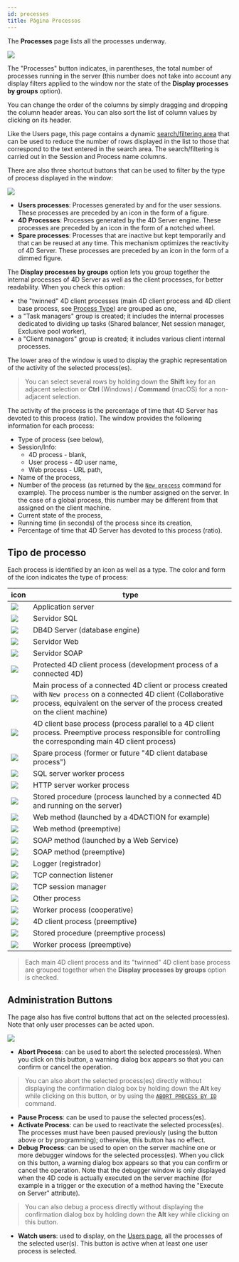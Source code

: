 ```yaml
---
id: processes
title: Página Processos
---
```



The **Processes** page lists all the processes underway.

![](../assets/en/Admin/server-admin-process-page.png)


The "Processes" button indicates, in parentheses, the total number of processes running in the server (this number does not take into account any display filters applied to the window nor the state of the **Display processes by groups** option).

You can change the order of the columns by simply dragging and dropping the column header areas. You can also sort the list of column values by clicking on its header.

Like the Users page, this page contains a dynamic [search/filtering area](users.md#searchfiltering-area) that can be used to reduce the number of rows displayed in the list to those that correspond to the text entered in the search area. The search/filtering is carried out in the Session and Process name columns.

There are also three shortcut buttons that can be used to filter by the type of process displayed in the window:

![](../assets/en/Admin/server-process-buttons.png)

- **Users processes**: Processes generated by and for the user sessions. These processes are preceded by an icon in the form of a figure.
- **4D Processes**: Processes generated by the 4D Server engine. These processes are preceded by an icon in the form of a notched wheel.
- **Spare processes**: Processes that are inactive but kept temporarily and that can be reused at any time. This mechanism optimizes the reactivity of 4D Server. These processes are preceded by an icon in the form of a dimmed figure.

The **Display processes by groups** option lets you group together the internal processes of 4D Server as well as the client processes, for better readability. When you check this option:

- the "twinned" 4D client processes (main 4D client process and 4D client base process, see [Process Type](#process-type)) are grouped as one,
- a "Task managers" group is created; it includes the internal processes dedicated to dividing up tasks (Shared balancer, Net session manager, Exclusive pool worker),
- a "Client managers" group is created; it includes various client internal processes.

The lower area of the window is used to display the graphic representation of the activity of the selected process(es).

> You can select several rows by holding down the **Shift** key for an adjacent selection or **Ctrl** (Windows) / **Command** (macOS) for a non-adjacent selection.

The activity of the process is the percentage of time that 4D Server has devoted to this process (ratio). The window provides the following information for each process:

- Type of process (see below),
- Session/Info:
    - 4D process - blank,
    - User process - 4D user name,
    - Web process - URL path,
- Name of the process,
- Number of the process (as returned by the [`New process`](https://doc.4d.com/4dv19/help/command/en/page317.html) command for example). The process number is the number assigned on the server. In the case of a global process, this number may be different from that assigned on the client machine.
- Current state of the process,
- Running time (in seconds) of the process since its creation,
- Percentage of time that 4D Server has devoted to this process (ratio).

## Tipo de processo

Each process is identified by an icon as well as a type. The color and form of the icon indicates the type of process:

| icon                                       | type                                                                                                                                                                                                |
| ------------------------------------------ | --------------------------------------------------------------------------------------------------------------------------------------------------------------------------------------------------- |
| ![](../assets/en/Admin/server-icon-1.png)  | Application server                                                                                                                                                                                  |
| ![](../assets/en/Admin/server-icon-2.png)  | Servidor SQL                                                                                                                                                                                        |
| ![](../assets/en/Admin/server-icon-3.png)  | DB4D Server (database engine)                                                                                                                                                                       |
| ![](../assets/en/Admin/server-icon-4.png)  | Servidor Web                                                                                                                                                                                        |
| ![](../assets/en/Admin/server-icon-5.png)  | Servidor SOAP                                                                                                                                                                                       |
| ![](../assets/en/Admin/server-icon-6.png)  | Protected 4D client process (development process of a connected 4D)                                                                                                                                 |
| ![](../assets/en/Admin/server-icon-7.png)  | Main process of a connected 4D client or process created with `New process` on a connected 4D client (Collaborative process, equivalent on the server of the process created on the client machine) |
| ![](../assets/en/Admin/server-icon-8.png)  | 4D client base process (process parallel to a 4D client process. Preemptive process responsible for controlling the corresponding main 4D client process)                                           |
| ![](../assets/en/Admin/server-icon-9.png)  | Spare process (former or future "4D client database process")                                                                                                                                       |
| ![](../assets/en/Admin/server-icon-10.png) | SQL server worker process                                                                                                                                                                           |
| ![](../assets/en/Admin/server-icon-11.png) | HTTP server worker process                                                                                                                                                                          |
| ![](../assets/en/Admin/server-icon-13.png) | Stored procedure (process launched by a connected 4D and running on the server)                                                                                                                     |
| ![](../assets/en/Admin/server-icon-14.png) | Web method (launched by a 4DACTION for example)                                                                                                                                                     |
| ![](../assets/en/Admin/server-icon-15.png) | Web method (preemptive)                                                                                                                                                                             |
| ![](../assets/en/Admin/server-icon-16.png) | SOAP method (launched by a Web Service)                                                                                                                                                             |
| ![](../assets/en/Admin/server-icon-17.png) | SOAP method (preemptive)                                                                                                                                                                            |
| ![](../assets/en/Admin/server-icon-18.png) | Logger (registrador)                                                                                                                                                                                |
| ![](../assets/en/Admin/server-icon-19.png) | TCP connection listener                                                                                                                                                                             |
| ![](../assets/en/Admin/server-icon-20.png) | TCP session manager                                                                                                                                                                                 |
| ![](../assets/en/Admin/server-icon-21.png) | Other process                                                                                                                                                                                       |
| ![](../assets/en/Admin/server-icon-22.png) | Worker process (cooperative)                                                                                                                                                                        |
| ![](../assets/en/Admin/server-icon-23.png) | 4D client process (preemptive)                                                                                                                                                                      |
| ![](../assets/en/Admin/server-icon-24.png) | Stored procedure (preemptive process)                                                                                                                                                               |
| ![](../assets/en/Admin/server-icon-25.png) | Worker process (preemptive)                                                                                                                                                                         |

> Each main 4D client process and its "twinned" 4D client base process are grouped together when the **Display processes by groups** option is checked.


## Administration Buttons

The page also has five control buttons that act on the selected process(es). Note that only user processes can be acted upon.

![](../assets/en/Admin/server-process-actions.png)

- **Abort Process**: can be used to abort the selected process(es). When you click on this button, a warning dialog box appears so that you can confirm or cancel the operation.

> You can also abort the selected process(es) directly without displaying the confirmation dialog box by holding down the **Alt** key while clicking on this button, or by using the [`ABORT PROCESS BY ID`](https://doc.4d.com/4dv19/help/command/en/page1634.html) command.

- **Pause Process**: can be used to pause the selected process(es).
- **Activate Process**: can be used to reactivate the selected process(es). The processes must have been paused previously (using the button above or by programming); otherwise, this button has no effect.
- **Debug Process**: can be used to open on the server machine one or more debugger windows for the selected process(es). When you click on this button, a warning dialog box appears so that you can confirm or cancel the operation. Note that the debugger window is only displayed when the 4D code is actually executed on the server machine (for example in a trigger or the execution of a method having the "Execute on Server" attribute).

> You can also debug a process directly without displaying the confirmation dialog box by holding down the **Alt** key while clicking on this button.

- **Watch users**: used to display, on the [Users page](users.md), all the processes of the selected user(s). This button is active when at least one user process is selected.

